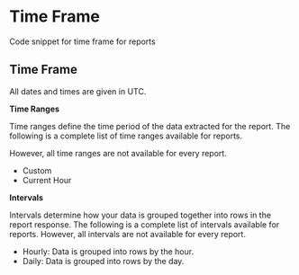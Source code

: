 # Time Frame 

Code snippet for time frame for reports

## Time Frame 

All dates and times are given in UTC.

**Time Ranges**

Time ranges define the time period of the data extracted for the report. The following is a complete list of time ranges available for reports.

However, all time ranges are not available for every report.

-   Custom
-   Current Hour

**Intervals**

Intervals determine how your data is grouped together into rows in the report response. The following is a complete list of intervals available for reports. However, all intervals are not available for every report.

-   Hourly: Data is grouped into rows by the hour.
-   Daily: Data is grouped into rows by the day.

